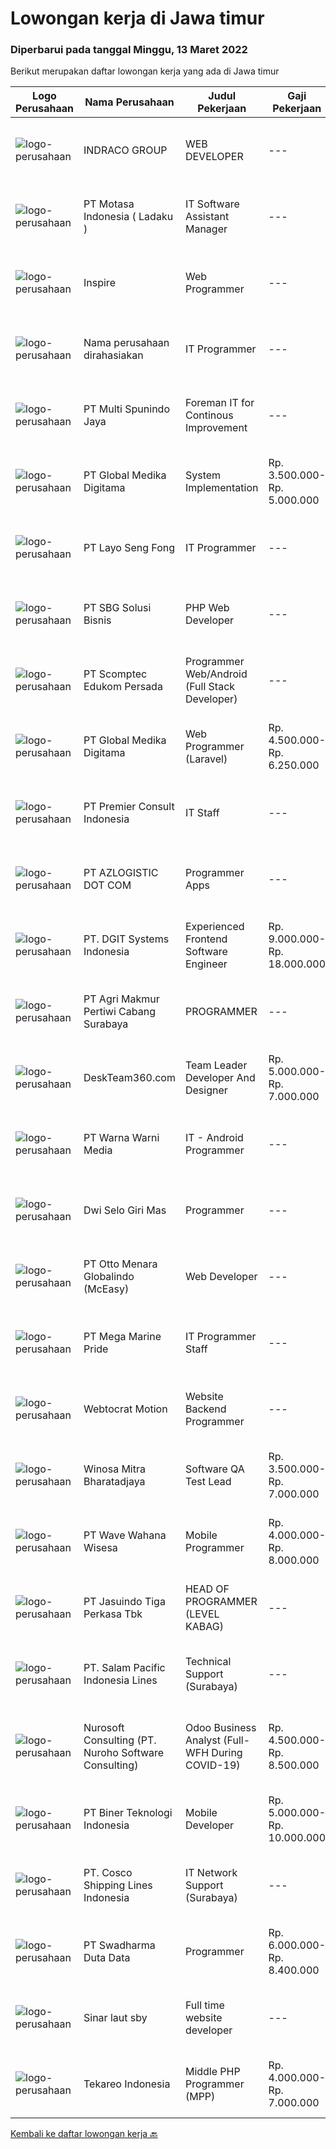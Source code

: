 
  # Lowongan kerja di Jawa timur

  ### Diperbarui pada tanggal Minggu, 13 Maret 2022

  Berikut merupakan daftar lowongan kerja yang ada di Jawa timur

  |Logo Perusahaan | Nama Perusahaan | Judul Pekerjaan | Gaji Pekerjaan | Lokasi | Deskripsi | Tanggal diunggah | Pranala |
  | -------------- | --------------- | --------------- | --------- | --------- | -------------- | ------- | ----------- |
  |![logo-perusahaan](https://image-service-cdn.seek.com.au/86fd82651f5c9f8351952075fcacc6d47d7f8db4/ee4dce1061f3f616224767ad58cb2fc751b8d2dc)|INDRACO GROUP|WEB DEVELOPER|---|Surabaya|KUALIFIKASI: Usia Maksimal 40 tahun Pengalaman minimal 2 tahun Minimal lulusan S1 Menguasai/familiar dengan PHP, MySQL, HTML, CSS, Photoshop, Corel,...|Sabtu, 12 Maret 2022|https://www.jobstreet.co.id/id/job/web-developer-3802985?token=0~f57a1ad8-1696-4b91-9275-37130ef7c02e&sectionRank=1&jobId=jobstreet-id-job-3802985|
|![logo-perusahaan](https://image-service-cdn.seek.com.au/f21f727914f248ad77fc3d0c0b65830cc74d1b49/ee4dce1061f3f616224767ad58cb2fc751b8d2dc)|PT Motasa Indonesia ( Ladaku )|IT Software Assistant Manager|---|Mojokerto|Kualifikasi : Pendidikan S1 Jurusan Teknik Informatika / Teknik Komputer/ Sistem Informasi Pengalaman Minimal 3 tahun pada posisi IT Software...|Kamis, 10 Maret 2022|https://www.jobstreet.co.id/id/job/it-software-assistant-manager-3804793?token=0~f57a1ad8-1696-4b91-9275-37130ef7c02e&sectionRank=2&jobId=jobstreet-id-job-3804793|
|![logo-perusahaan](https://image-service-cdn.seek.com.au/34a95c7ef5a53815ed76315972b31307617a71e8/ee4dce1061f3f616224767ad58cb2fc751b8d2dc)|Inspire|Web Programmer|---|Surabaya|WEB PROGRAMMERBertanggung jawab untuk membuat dan mengembangkan Software / program massal.    DESKRIPSI PEKERJAAN Membangun (membuat dan...|Sabtu, 12 Maret 2022|https://www.jobstreet.co.id/id/job/web-programmer-3803738?token=0~f57a1ad8-1696-4b91-9275-37130ef7c02e&sectionRank=3&jobId=jobstreet-id-job-3803738|
|![logo-perusahaan](https://i.ibb.co/sqvTCh9/112815900-stock-vector-no-image-available-icon-flat-vector.webp)|Nama perusahaan dirahasiakan|IT Programmer|---|Bali|Pendidikan minimal S1 segala jurusan Minimal memiliki 2 tahun pengalaman kerja di bidang yang sama Memiliki pengetahuan mengenai PHP dan bahasa...|Jumat, 11 Maret 2022|https://www.jobstreet.co.id/id/job/it-programmer-3806407?token=0~f57a1ad8-1696-4b91-9275-37130ef7c02e&sectionRank=4&jobId=jobstreet-id-job-3806407|
|![logo-perusahaan](https://image-service-cdn.seek.com.au/5852e8c28a3f221516ce8ec66ae798ef407df6bd/ee4dce1061f3f616224767ad58cb2fc751b8d2dc)|PT Multi Spunindo Jaya|Foreman IT for Continous Improvement|---|Sidoarjo|Candidates must have at least a Diploma degree in information system/engineering. Hard skills needed: Programmer, database system, software...|Jumat, 11 Maret 2022|https://www.jobstreet.co.id/id/job/foreman-it-for-continous-improvement-3806968?token=0~f57a1ad8-1696-4b91-9275-37130ef7c02e&sectionRank=5&jobId=jobstreet-id-job-3806968|
|![logo-perusahaan](https://image-service-cdn.seek.com.au/39c06919f88ea35ae3ab49c926ad528faf2ea88b/ee4dce1061f3f616224767ad58cb2fc751b8d2dc)|PT Global Medika Digitama|System Implementation|Rp. 3.500.000-Rp. 5.000.000|Denpasar|Syarat Kualifikasi Memiliki kemampuan komunikasi interpersonal yang baik Mampu bekerja secara multitasking &amp; manajemen waktu yang efisien Mampu...|Kamis, 10 Maret 2022|https://www.jobstreet.co.id/id/job/system-implementation-3815719?token=0~f57a1ad8-1696-4b91-9275-37130ef7c02e&sectionRank=6&jobId=jobstreet-id-job-3815719|
|![logo-perusahaan](https://image-service-cdn.seek.com.au/86ab0424aa5003f6f4881dee93378ddeb4f59c0f/ee4dce1061f3f616224767ad58cb2fc751b8d2dc)|PT Layo Seng Fong|IT Programmer|---|Jawa Timur|Responsibilities:   Developed the software programs Perform upgrades to make software and systems more secure and efficient Coding and debugging  ...|Jumat, 11 Maret 2022|https://www.jobstreet.co.id/id/job/it-programmer-3807079?token=0~f57a1ad8-1696-4b91-9275-37130ef7c02e&sectionRank=7&jobId=jobstreet-id-job-3807079|
|![logo-perusahaan](https://image-service-cdn.seek.com.au/f820d36a8e416d7a4c2783ec051002404d9ab8a9/ee4dce1061f3f616224767ad58cb2fc751b8d2dc)|PT SBG Solusi Bisnis|PHP Web Developer|---|Surabaya|RESPONSIBILITIES Participate in the full software development life cycle, including but not limited to analysis, design, development, implementation,...|Sabtu, 12 Maret 2022|https://www.jobstreet.co.id/id/job/php-web-developer-3802756?token=0~f57a1ad8-1696-4b91-9275-37130ef7c02e&sectionRank=8&jobId=jobstreet-id-job-3802756|
|![logo-perusahaan](https://image-service-cdn.seek.com.au/c5eb79c2699127708749de9701e40c5578417658/ee4dce1061f3f616224767ad58cb2fc751b8d2dc)|PT Scomptec Edukom Persada|Programmer Web/Android (Full Stack Developer)|---|Surabaya|Deskripsi Pekerjaan :- Mengembangkan Apps/Web/tools- Memelihara Apps/web/tools- Membuat design prototype- Diutamakan yang memiliki kemampuan coding...|Jumat, 11 Maret 2022|https://www.jobstreet.co.id/id/job/programmer-web-android-full-stack-developer-3807378?token=0~f57a1ad8-1696-4b91-9275-37130ef7c02e&sectionRank=9&jobId=jobstreet-id-job-3807378|
|![logo-perusahaan](https://image-service-cdn.seek.com.au/39c06919f88ea35ae3ab49c926ad528faf2ea88b/ee4dce1061f3f616224767ad58cb2fc751b8d2dc)|PT Global Medika Digitama|Web Programmer (Laravel)|Rp. 4.500.000-Rp. 6.250.000|Surabaya|Syarat Kualifikasi : Lulusan Course, Diploma, Sarjana bidang Ilmu Komputer/Teknologi Informasi atau bidang terkait. Pengalaman kerja minimal 3 tahun...|Kamis, 10 Maret 2022|https://www.jobstreet.co.id/id/job/web-programmer-laravel-3815681?token=0~f57a1ad8-1696-4b91-9275-37130ef7c02e&sectionRank=10&jobId=jobstreet-id-job-3815681|
|![logo-perusahaan](https://image-service-cdn.seek.com.au/543ca2ad19f1cf2cb8c2ce689309320d072fd116/ee4dce1061f3f616224767ad58cb2fc751b8d2dc)|PT Premier Consult Indonesia|IT Staff|---|Jawa Timur|QUALIFICATIONS Candidate must possess at least Bachelor's Degree in Computer Science/Information Technology or equivalent At least 2 Years of working...|Selasa, 08 Maret 2022|https://www.jobstreet.co.id/id/job/it-staff-3813029?token=0~f57a1ad8-1696-4b91-9275-37130ef7c02e&sectionRank=11&jobId=jobstreet-id-job-3813029|
|![logo-perusahaan](https://image-service-cdn.seek.com.au/28bed750f058de2045a9209dd4fc19da0096cd8c/ee4dce1061f3f616224767ad58cb2fc751b8d2dc)|PT AZLOGISTIC DOT COM|Programmer Apps|---|Surabaya|1. Candidate must possess at least Bachelor's Degree in Computer Science/Information Technology or equivalent.2. At least 1 Year(s) of working...|Sabtu, 12 Maret 2022|https://www.jobstreet.co.id/id/job/programmer-apps-3803764?token=0~f57a1ad8-1696-4b91-9275-37130ef7c02e&sectionRank=12&jobId=jobstreet-id-job-3803764|
|![logo-perusahaan](https://image-service-cdn.seek.com.au/86a88c2f6d7d45552583132278caf70ef23e7608/ee4dce1061f3f616224767ad58cb2fc751b8d2dc)|PT. DGIT Systems Indonesia|Experienced Frontend Software Engineer|Rp. 9.000.000-Rp. 18.000.000|Badung|We are looking for talented developers to join an experienced team of front-end engineers working on our flagship product Telflow, a multi-award...|Sabtu, 12 Maret 2022|https://www.jobstreet.co.id/id/job/experienced-frontend-software-engineer-3803691?token=0~f57a1ad8-1696-4b91-9275-37130ef7c02e&sectionRank=13&jobId=jobstreet-id-job-3803691|
|![logo-perusahaan](https://image-service-cdn.seek.com.au/eb658ff644d317833abb5a7093e7940362413fd9/ee4dce1061f3f616224767ad58cb2fc751b8d2dc)|PT Agri Makmur Pertiwi Cabang Surabaya|PROGRAMMER|---|Surabaya|Kualifikasi: Lulusan S1 Teknik Informatika, IPK &gt; 2.75 Usia maksimal 30 tahun Menguasai bahasa pemrograman Delphi Menguasai SQL ( oracle ) Memahami...|Jumat, 11 Maret 2022|https://www.jobstreet.co.id/id/job/programmer-3807091?token=0~f57a1ad8-1696-4b91-9275-37130ef7c02e&sectionRank=14&jobId=jobstreet-id-job-3807091|
|![logo-perusahaan](https://image-service-cdn.seek.com.au/8c60eb5f89f0331dba1ac0de76cc5d35ae49c10a/ee4dce1061f3f616224767ad58cb2fc751b8d2dc)|DeskTeam360.com|Team Leader Developer And Designer|Rp. 5.000.000-Rp. 7.000.000|Malang|Deskteam360.com are looking for a new team that can join and grow with us, with the criteria:Requirement : At least 1 Year(s) of working experience in...|Sabtu, 12 Maret 2022|https://www.jobstreet.co.id/id/job/team-leader-developer-and-designer-3803479?token=0~f57a1ad8-1696-4b91-9275-37130ef7c02e&sectionRank=15&jobId=jobstreet-id-job-3803479|
|![logo-perusahaan](https://image-service-cdn.seek.com.au/8a8aab9f7ef38dece8f0c386a0ab89b374c831c5/ee4dce1061f3f616224767ad58cb2fc751b8d2dc)|PT Warna Warni Media|IT - Android Programmer|---|Surabaya|Usia Maksimal 35 tahun Minimal pendidikan S1 IT/Sistem Informasi Menguasai pemprograman sbb:           - Android Studio          - Java          - SQ...|Kamis, 10 Maret 2022|https://www.jobstreet.co.id/id/job/it-android-programmer-3799955?token=0~f57a1ad8-1696-4b91-9275-37130ef7c02e&sectionRank=16&jobId=jobstreet-id-job-3799955|
|![logo-perusahaan](https://image-service-cdn.seek.com.au/564e5df198336f172aae59168002eb7ddabe3d0c/ee4dce1061f3f616224767ad58cb2fc751b8d2dc)|Dwi Selo Giri Mas|Programmer|---|Surabaya|Tugas dan Tanggung Jawab : Melakukan pengembangan mobile apps dengan menggunakan framework flutter Melakukan riset teknologi terbaru untuk...|Jumat, 11 Maret 2022|https://www.jobstreet.co.id/id/job/programmer-3802084?token=0~f57a1ad8-1696-4b91-9275-37130ef7c02e&sectionRank=17&jobId=jobstreet-id-job-3802084|
|![logo-perusahaan](https://image-service-cdn.seek.com.au/f315f0c605a36ea3a033e6abb5c67515d4b00ff5/ee4dce1061f3f616224767ad58cb2fc751b8d2dc)|PT Otto Menara Globalindo (McEasy)|Web Developer|---|Surabaya|Description McEasy, Indonesia’s leading web and mobile logistic system, is looking for a Web Developer to join our ever-growing team. We are looking...|Jumat, 11 Maret 2022|https://www.jobstreet.co.id/id/job/web-developer-3802000?token=0~f57a1ad8-1696-4b91-9275-37130ef7c02e&sectionRank=18&jobId=jobstreet-id-job-3802000|
|![logo-perusahaan](https://image-service-cdn.seek.com.au/c2d1b10e65f5a153629011d5886a8b3d0e1913fb/ee4dce1061f3f616224767ad58cb2fc751b8d2dc)|PT Mega Marine Pride|IT Programmer Staff|---|Pasuruan|Tugas Pokok Membuat aplikasi inhouse yang dibutuhkan perusahaan Mengelola dan mengembangkan aplikasi yang saat ini sudah digunakan di perusahaan...|Rabu, 09 Maret 2022|https://www.jobstreet.co.id/id/job/it-programmer-staff-3814346?token=0~f57a1ad8-1696-4b91-9275-37130ef7c02e&sectionRank=19&jobId=jobstreet-id-job-3814346|
|![logo-perusahaan](https://image-service-cdn.seek.com.au/fdec7010967175eeb31b74205589d031ef31e3da/ee4dce1061f3f616224767ad58cb2fc751b8d2dc)|Webtocrat Motion|Website Backend Programmer|---|Surabaya|Flexible Time Attendance (40 Hours / Week) Candidate must possess at least a Computer Science/Information Technology or equivalent Required skill(s):...|Jumat, 11 Maret 2022|https://www.jobstreet.co.id/id/job/website-backend-programmer-3801925?token=0~f57a1ad8-1696-4b91-9275-37130ef7c02e&sectionRank=20&jobId=jobstreet-id-job-3801925|
|![logo-perusahaan](https://image-service-cdn.seek.com.au/cd823704551af28e73a2059691a6e200c86b8a5f/ee4dce1061f3f616224767ad58cb2fc751b8d2dc)|Winosa Mitra Bharatadjaya|Software QA Test Lead|Rp. 3.500.000-Rp. 7.000.000|Jakarta Raya|Winosa is Business consultancy and IT offshore company focusing on providing support to businesses of international clients. With the company growing,...|Jumat, 11 Maret 2022|https://www.jobstreet.co.id/id/job/software-qa-test-lead-3806193?token=0~f57a1ad8-1696-4b91-9275-37130ef7c02e&sectionRank=21&jobId=jobstreet-id-job-3806193|
|![logo-perusahaan](https://image-service-cdn.seek.com.au/81f99fd5b5c717f60e3eba00fe7ce9c269be7dbb/ee4dce1061f3f616224767ad58cb2fc751b8d2dc)|PT Wave Wahana Wisesa|Mobile Programmer|Rp. 4.000.000-Rp. 8.000.000|Surabaya|Kualifikasi:  Maksimal usia 35 tahun Mempunyai pengalaman membangun aplikasi Android minimum 1 tahun Familiar dengan API Concept &amp; JSON Familiar...|Jumat, 11 Maret 2022|https://www.jobstreet.co.id/id/job/mobile-programmer-3807562?token=0~f57a1ad8-1696-4b91-9275-37130ef7c02e&sectionRank=22&jobId=jobstreet-id-job-3807562|
|![logo-perusahaan](https://image-service-cdn.seek.com.au/f9cd043f1011fee386470591649d3e30b502df59/ee4dce1061f3f616224767ad58cb2fc751b8d2dc)|PT Jasuindo Tiga Perkasa Tbk|HEAD OF PROGRAMMER (LEVEL KABAG)|---|Sidoarjo|Kualifikasi: Pendidikan minimal S1 Teknik Informatika/Sistem Informasi/Teknik Computer Berpengalaman minimal 4 tahun dibidang yg sama Mampu berbahasa...|Jumat, 11 Maret 2022|https://www.jobstreet.co.id/id/job/head-of-programmer-level-kabag-3806764?token=0~f57a1ad8-1696-4b91-9275-37130ef7c02e&sectionRank=23&jobId=jobstreet-id-job-3806764|
|![logo-perusahaan](https://image-service-cdn.seek.com.au/5540e9b59290cebacfff7858722d5ede593231d9/ee4dce1061f3f616224767ad58cb2fc751b8d2dc)|PT. Salam Pacific Indonesia Lines|Technical Support (Surabaya)|---|Surabaya|JOB DESCRIPTION Monitor and maintain the computer systems, network and application Diagnose Hardware and Software problems, provide analysis and...|Senin, 07 Maret 2022|https://www.jobstreet.co.id/id/job/technical-support-surabaya-3810673?token=0~f57a1ad8-1696-4b91-9275-37130ef7c02e&sectionRank=24&jobId=jobstreet-id-job-3810673|
|![logo-perusahaan](https://image-service-cdn.seek.com.au/80d9f9357b1a2e56b4a86927c47c40f644df9ce9/ee4dce1061f3f616224767ad58cb2fc751b8d2dc)|Nurosoft Consulting (PT. Nuroho Software Consulting)|Odoo Business Analyst (Full-WFH During COVID-19)|Rp. 4.500.000-Rp. 8.500.000|Surabaya|Responsibilities Analyze customer business processes, write specifications, and suggest solutions Implement the agreed solutions Write test cases and...|Kamis, 10 Maret 2022|https://www.jobstreet.co.id/id/job/odoo-business-analyst-full-wfh-during-covid-19-3804815?token=0~f57a1ad8-1696-4b91-9275-37130ef7c02e&sectionRank=25&jobId=jobstreet-id-job-3804815|
|![logo-perusahaan](https://image-service-cdn.seek.com.au/90604843032c576b8e30b8b6ae6a45b4a9bf88ea/ee4dce1061f3f616224767ad58cb2fc751b8d2dc)|PT Biner Teknologi Indonesia|Mobile Developer|Rp. 5.000.000-Rp. 10.000.000|Jakarta Raya|Persyaratan Pendidikan minimal SMK Rekayasa Perangkat Lunak, Teknik Informatika atau jurusan lain yang sejenis. Menguasai bahasa pemrograman React...|Sabtu, 12 Maret 2022|https://www.jobstreet.co.id/id/job/mobile-developer-3807822?token=0~f57a1ad8-1696-4b91-9275-37130ef7c02e&sectionRank=26&jobId=jobstreet-id-job-3807822|
|![logo-perusahaan](https://image-service-cdn.seek.com.au/8de3a095faf67a2bce71e8b1377f1be1060f04d9/ee4dce1061f3f616224767ad58cb2fc751b8d2dc)|PT. Cosco Shipping Lines Indonesia|IT Network Support (Surabaya)|---|Surabaya|Requirements: Diploma or Bachelor Degree from reputable university (GPA minimum 3.00) Having experience relevant to this role will be advantage...|Senin, 07 Maret 2022|https://www.jobstreet.co.id/id/job/it-network-support-surabaya-3811193?token=0~f57a1ad8-1696-4b91-9275-37130ef7c02e&sectionRank=27&jobId=jobstreet-id-job-3811193|
|![logo-perusahaan](https://image-service-cdn.seek.com.au/e55e3708620a7ff5e7da329d1725ee01ed113417/ee4dce1061f3f616224767ad58cb2fc751b8d2dc)|PT Swadharma Duta Data|Programmer|Rp. 6.000.000-Rp. 8.400.000|Jakarta Raya|Minimal 2 Tahun pengalaman sebagai programmer Memahami Konsep Full Stack Programmig Memahami Konsep Microservices Architecture Diutamakan menguasai...|Selasa, 08 Maret 2022|https://www.jobstreet.co.id/id/job/programmer-3813099?token=0~f57a1ad8-1696-4b91-9275-37130ef7c02e&sectionRank=28&jobId=jobstreet-id-job-3813099|
|![logo-perusahaan](https://image-service-cdn.seek.com.au/1bc9443f6b547354750bf246d20ea535fd551747/ee4dce1061f3f616224767ad58cb2fc751b8d2dc)|Sinar laut sby|Full time website developer|---|Surabaya|Trackscope is a distributor company in the field of GPS trackers where this company can facilitate GPS trackers on vehicles.At our company there is a...|Sabtu, 12 Maret 2022|https://www.jobstreet.co.id/id/job/full-time-website-developer-3818466?token=0~f57a1ad8-1696-4b91-9275-37130ef7c02e&sectionRank=29&jobId=jobstreet-id-job-3818466|
|![logo-perusahaan](https://image-service-cdn.seek.com.au/35671fb539bc12cd3e94bf9b1c094aa88fb61364/ee4dce1061f3f616224767ad58cb2fc751b8d2dc)|Tekareo Indonesia|Middle PHP Programmer (MPP)|Rp. 4.000.000-Rp. 7.000.000|Malang|Requirements: Candidate must possess at least a Diploma, Bachelor's Degree, Art/ Design/ Creative Multimedia, Computer Science/Information Technology,...|Kamis, 10 Maret 2022|https://www.jobstreet.co.id/id/job/middle-php-programmer-mpp-3805370?token=0~f57a1ad8-1696-4b91-9275-37130ef7c02e&sectionRank=30&jobId=jobstreet-id-job-3805370|


  [Kembali ke daftar lowongan kerja 🔙](../README.md#daftar-lowongan-kerja)
  